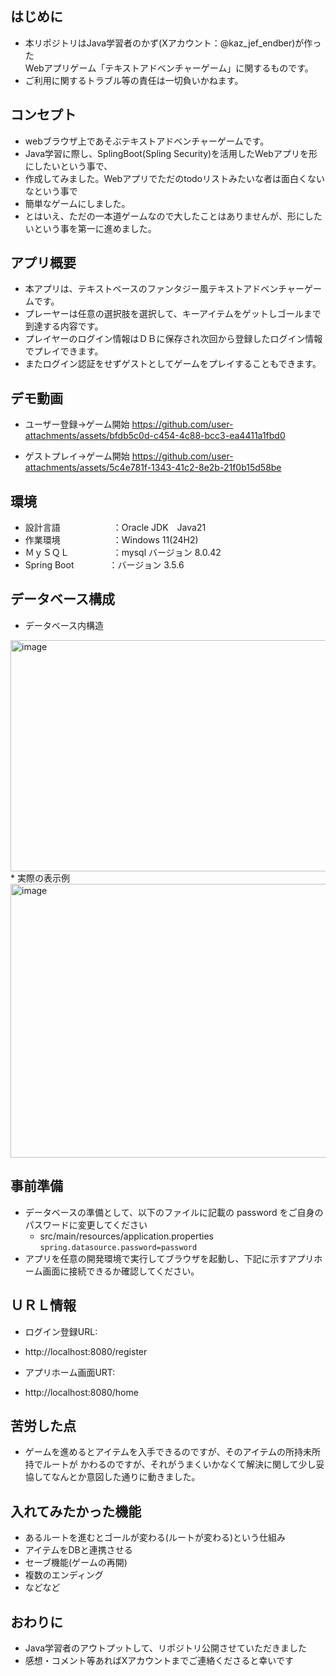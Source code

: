 ## はじめに
* 本リポジトリはJava学習者のかず(Xアカウント：@kaz_jef_endber)が作った  
Webアプリゲーム「テキストアドベンチャーゲーム」に関するものです。  
* ご利用に関するトラブル等の責任は一切負いかねます。

## コンセプト
* webブラウザ上であそぶテキストアドベンチャーゲームです。
* Java学習に際し、SplingBoot(Spling Security)を活用したWebアプリを形にしたいという事で、
* 作成してみました。Webアプリでただのtodoリストみたいな者は面白くないなという事で
* 簡単なゲームにしました。
* とはいえ、ただの一本道ゲームなので大したことはありませんが、形にしたいという事を第一に進めました。

## アプリ概要
* 本アプリは、テキストベースのファンタジー風テキストアドベンチャーゲームです。
* プレーヤーは任意の選択肢を選択して、キーアイテムをゲットしゴールまで到達する内容です。
* プレイヤーのログイン情報はＤＢに保存され次回から登録したログイン情報でプレイできます。
* またログイン認証をせずゲストとしてゲームをプレイすることもできます。

## デモ動画
* ユーザー登録→ゲーム開始
https://github.com/user-attachments/assets/bfdb5c0d-c454-4c88-bcc3-ea4411a1fbd0

* ゲストプレイ→ゲーム開始
https://github.com/user-attachments/assets/5c4e781f-1343-41c2-8e2b-21f0b15d58be
  
## 環境
* 設計言語　　　　　　：Oracle JDK　Java21  
* 作業環境　　　　　　：Windows 11(24H2)
* ＭｙＳＱＬ　　　　　：mysql バージョン	8.0.42
* Spring Boot　　　　：バージョン	3.5.6

## データベース構成
* データベース内構造
<img width="1297" height="370" alt="image" src="https://github.com/user-attachments/assets/1c14ce19-b270-42e6-b97e-66ecb6c4e17b" />
* 実際の表示例
<img width="1664" height="438" alt="image" src="https://github.com/user-attachments/assets/7b144df7-4522-4d28-8320-300a7a325588" />

## 事前準備
* データベースの準備として、以下のファイルに記載の password をご自身のパスワードに変更してください
  + src/main/resources/application.properties
   ```　 spring.datasource.password=password　```
* アプリを任意の開発環境で実行してブラウザを起動し、下記に示すアプリホーム画面に接続できるか確認してください。
   
## ＵＲＬ情報
* ログイン登録URL:
* http://localhost:8080/register

* アプリホーム画面URT:
* http://localhost:8080/home

## 苦労した点
* ゲームを進めるとアイテムを入手できるのですが、そのアイテムの所持未所持でルートが
かわるのですが、それがうまくいかなくて解決に関して少し妥協してなんとか意図した通りに動きました。

## 入れてみたかった機能
* あるルートを進むとゴールが変わる(ルートが変わる)という仕組み
* アイテムをDBと連携させる
* セーブ機能(ゲームの再開)
* 複数のエンディング
* などなど

## おわりに
* Java学習者のアウトプットして、リポジトリ公開させていただきました
* 感想・コメント等あればXアカウントまでご連絡くださると幸いです


